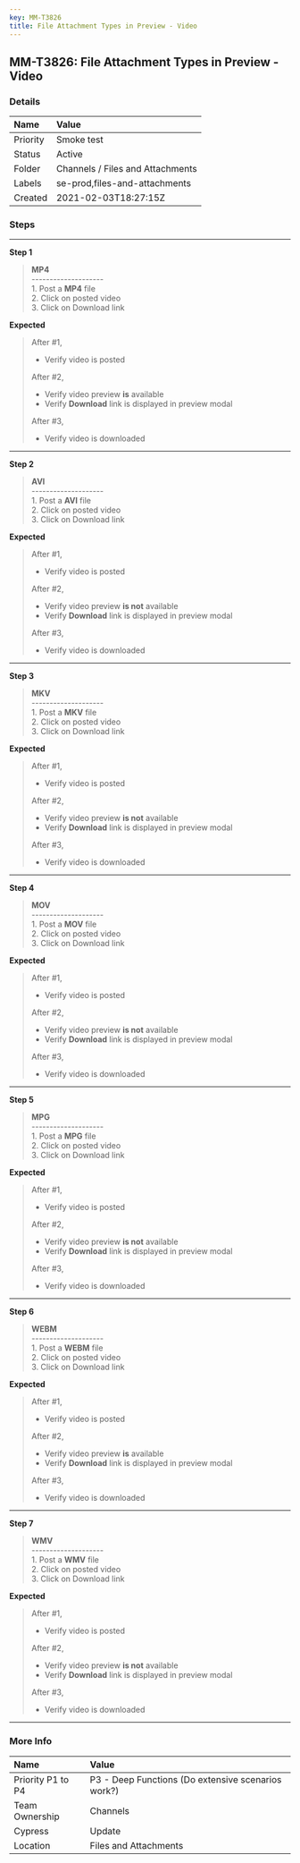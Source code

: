 ```yaml
---
key: MM-T3826
title: File Attachment Types in Preview - Video
---
```


## MM-T3826: File Attachment Types in Preview - Video

### Details

| Name     | Value                            |
| :------- | :------------------------------- |
| Priority | Smoke test                       |
| Status   | Active                           |
| Folder   | Channels / Files and Attachments |
| Labels   | se-prod,files-and-attachments    |
| Created  | 2021-02-03T18:27:15Z             |

### Steps

<hr/>

**Step 1**

> <article><strong>MP4</strong><br>--------------------<br>1. Post a <strong>MP4</strong> file<br>2. Click on posted video<br>3. Click on Download link</article>

**Expected**

> <article>After #1,<ul><li>Verify video is posted</li></ul>After #2,<ul><li>Verify video preview <strong>is</strong> available</li><li>Verify <strong>Download</strong> link is displayed in preview modal</li></ul>After #3,<ul><li>Verify video is downloaded</li></ul></article>

<hr/>

**Step 2**

> <article><strong>AVI</strong><br>--------------------<br>1. Post a <strong>AVI</strong> file<br>2. Click on posted video<br>3. Click on Download link</article>

**Expected**

> <article>After #1,<ul><li>Verify video is posted</li></ul>After #2,<ul><li>Verify video preview <strong>is not</strong> available</li><li>Verify <strong>Download</strong> link is displayed in preview modal</li></ul>After #3,<ul><li>Verify video is downloaded</li></ul></article>

<hr/>

**Step 3**

> <article><strong>MKV</strong><br>--------------------<br>1. Post a <strong>MKV</strong> file<br>2. Click on posted video<br>3. Click on Download link</article>

**Expected**

> <article>After #1,<ul><li>Verify video is posted</li></ul>After #2,<ul><li>Verify video preview <strong>is not</strong> available</li><li>Verify <strong>Download</strong> link is displayed in preview modal</li></ul>After #3,<ul><li>Verify video is downloaded</li></ul></article>

<hr/>

**Step 4**

> <article><strong>MOV</strong><br>--------------------<br>1. Post a <strong>MOV</strong> file<br>2. Click on posted video<br>3. Click on Download link</article>

**Expected**

> <article>After #1,<ul><li>Verify video is posted</li></ul>After #2,<ul><li>Verify video preview <strong>is not</strong> available</li><li>Verify <strong>Download</strong> link is displayed in preview modal</li></ul>After #3,<ul><li>Verify video is downloaded</li></ul></article>

<hr/>

**Step 5**

> <article><strong>MPG</strong><br>--------------------<br>1. Post a <strong>MPG</strong> file<br>2. Click on posted video<br>3. Click on Download link</article>

**Expected**

> <article>After #1,<ul><li>Verify video is posted</li></ul>After #2,<ul><li>Verify video preview <strong>is not</strong> available</li><li>Verify <strong>Download</strong> link is displayed in preview modal</li></ul>After #3,<ul><li>Verify video is downloaded</li></ul></article>

<hr/>

**Step 6**

> <article><strong>WEBM</strong><br>--------------------<br>1. Post a <strong>WEBM</strong> file<br>2. Click on posted video<br>3. Click on Download link</article>

**Expected**

> <article>After #1,<ul><li>Verify video is posted</li></ul>After #2,<ul><li>Verify video preview <strong>is</strong> available</li><li>Verify <strong>Download</strong> link is displayed in preview modal</li></ul>After #3,<ul><li>Verify video is downloaded</li></ul></article>

<hr/>

**Step 7**

> <article><strong>WMV</strong><br>--------------------<br>1. Post a <strong>WMV</strong> file<br>2. Click on posted video<br>3. Click on Download link</article>

**Expected**

> <article>After #1,<ul><li>Verify video is posted</li></ul>After #2,<ul><li>Verify video preview <strong>is not</strong> available</li><li>Verify <strong>Download</strong> link is displayed in preview modal</li></ul>After #3,<ul><li>Verify video is downloaded</li></ul></article>

<hr/>

### More Info

| Name              | Value                                              |
| :---------------- | :------------------------------------------------- |
| Priority P1 to P4 | P3 - Deep Functions (Do extensive scenarios work?) |
| Team Ownership    | Channels                                           |
| Cypress           | Update                                             |
| Location          | Files and Attachments                              |
